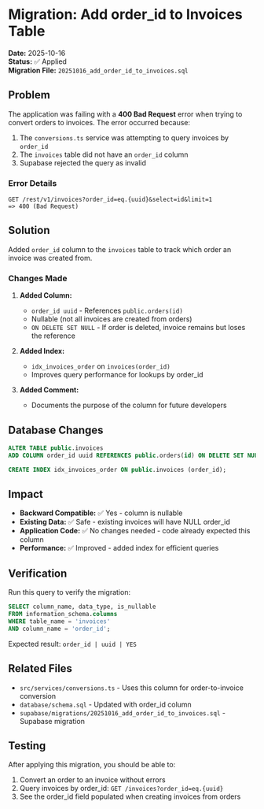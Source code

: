 # Migration: Add order_id to Invoices Table

**Date:** 2025-10-16  
**Status:** ✅ Applied  
**Migration File:** `20251016_add_order_id_to_invoices.sql`

## Problem

The application was failing with a **400 Bad Request** error when trying to convert orders to invoices. The error occurred because:

1. The `conversions.ts` service was attempting to query invoices by `order_id`
2. The `invoices` table did not have an `order_id` column
3. Supabase rejected the query as invalid

### Error Details

```
GET /rest/v1/invoices?order_id=eq.{uuid}&select=id&limit=1 
=> 400 (Bad Request)
```

## Solution

Added `order_id` column to the `invoices` table to track which order an invoice was created from.

### Changes Made

1. **Added Column:**
   - `order_id uuid` - References `public.orders(id)`
   - Nullable (not all invoices are created from orders)
   - `ON DELETE SET NULL` - If order is deleted, invoice remains but loses the reference

2. **Added Index:**
   - `idx_invoices_order` on `invoices(order_id)`
   - Improves query performance for lookups by order_id

3. **Added Comment:**
   - Documents the purpose of the column for future developers

## Database Changes

```sql
ALTER TABLE public.invoices 
ADD COLUMN order_id uuid REFERENCES public.orders(id) ON DELETE SET NULL;

CREATE INDEX idx_invoices_order ON public.invoices (order_id);
```

## Impact

- **Backward Compatible:** ✅ Yes - column is nullable
- **Existing Data:** ✅ Safe - existing invoices will have NULL order_id
- **Application Code:** ✅ No changes needed - code already expected this column
- **Performance:** ✅ Improved - added index for efficient queries

## Verification

Run this query to verify the migration:

```sql
SELECT column_name, data_type, is_nullable 
FROM information_schema.columns 
WHERE table_name = 'invoices' 
AND column_name = 'order_id';
```

Expected result: `order_id | uuid | YES`

## Related Files

- `src/services/conversions.ts` - Uses this column for order-to-invoice conversion
- `database/schema.sql` - Updated with order_id column
- `supabase/migrations/20251016_add_order_id_to_invoices.sql` - Supabase migration

## Testing

After applying this migration, you should be able to:

1. Convert an order to an invoice without errors
2. Query invoices by order_id: `GET /invoices?order_id=eq.{uuid}`
3. See the order_id field populated when creating invoices from orders


